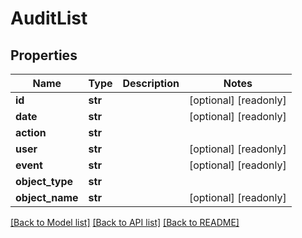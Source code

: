 # AuditList

## Properties
Name | Type | Description | Notes
------------ | ------------- | ------------- | -------------
**id** | **str** |  | [optional] [readonly] 
**date** | **str** |  | [optional] [readonly] 
**action** | **str** |  | 
**user** | **str** |  | [optional] [readonly] 
**event** | **str** |  | [optional] [readonly] 
**object_type** | **str** |  | 
**object_name** | **str** |  | [optional] [readonly] 

[[Back to Model list]](../README.md#documentation-for-models) [[Back to API list]](../README.md#documentation-for-api-endpoints) [[Back to README]](../README.md)


